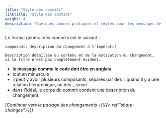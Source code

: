 ```yaml
---
title: "Style des commits"
linkTitle: "Style des commits"
weight: 4
description: "Quelques bonnes pratiques et règles pour les messages de commits"
---
```


Le format général des commits est le suivant :

```
composant: description du changement à l'impératif

Description détaillée du contenu et de la motivation du changement,
si le titre n'est pas complètement évident.
```

- **le message comme le code doit être en anglais**
- tout en minuscule
- il peut y avoir plusieurs composants, séparés par des `:` quand il y a une relation hiérarchique, ou des `,` sinon
- dans l'idéal, le corps du commit contient une description du changement.

*[Continuer vers le partage des changements ‣]({{< ref "share-changes">}})*
